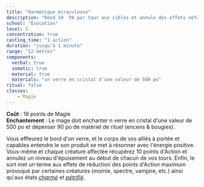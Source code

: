 ```yaml
---
title: "Harmonique miraculeuse"
description: "Rend 10  PA par tour aux cibles et annule des effets néfastes."
school: "Évocation"
level: 5
concentration: true
casting_time: "1 action"
duration: "jusqu'à 1 minute"
range: "12 mètres"
components:
  verbal: true
  somatic: true
  material: true
  materials: "un verre en cristal d'une valeur de 500 po"
ritual: false
classes:
    - Magie
---
```

**Coût** : 18 points de Magie    
**Enchantement** : Le mage doit enchanter n verre en cristal d'une valeur de 500 po et dépenser 90 po de matériel de rituel (encens & bougies).  

Vous effleurez le bord d'un verre, et le corps de vos alliés à portée et capables entendre le son produit se met à résonner avec l'énergie positive. Vous-même et chaque créature affectée récupérez 10 points d'Action et annulez un niveau d'épuisement au début de chacun de vos tours. Enfin, le sort met un terme aux effets de réduction des points d'Action maximum provoqué par certaines créatures (momie, spectre, vampire, etc.) ainsi qu'aux états [_charmé_](/gerer-la-sante-du-personnage/#charme) et [_pétrifié_](/gerer-la-sante-du-personnage/#petrifie).
